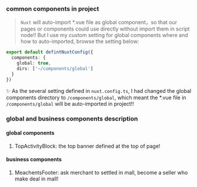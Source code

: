 ### common components in project
> `Nuxt` will auto-import *.vue file as global component，so that our pages or components could use directly without import them in script node!!
> But I use my custom setting for global components where and how to auto-imported, browse the setting below:
```typescript
export default defintNuxtConfig({
  components: {
    global: true,
    dirs: ['~/components/global']
  }
})
```
✨ As the several setting defined in `nuxt.config.ts`, I had changed the global components directory to `/components/global`, which meant the *.vue file in `/components/global` will be auto-imported in project!!

### global and business components description

#### global components
1. TopActivityBlock: the top banner defined at the top of page!

#### business components
1. MeachentsFooter: ask merchant to settled in mall, become a seller who make deal in mall!